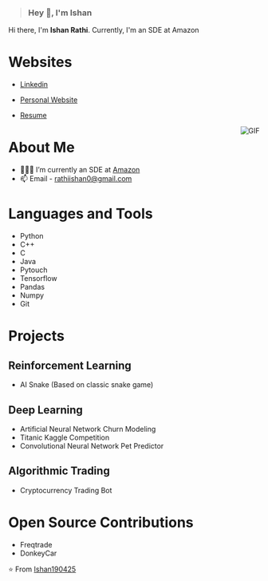 



> ### Hey 👋, I'm Ishan


Hi there, I'm **Ishan Rathi**. Currently, I'm an SDE at Amazon

# Websites
- [Linkedin](https://www.linkedin.com/in/ishanrathi/)
- [Personal Website](https://ishanrathi.com)
- [Resume](https://drive.google.com/file/d/1S95qGvGdVOxc97OCfHhk1SQY85Zd-1H9/view?usp=sharing)


  <img align="right" alt="GIF" src="https://i.pinimg.com/originals/e4/26/70/e426702edf874b181aced1e2fa5c6cde.gif" />

# About Me

- 👨🏽‍💻 I’m currently an SDE at [Amazon](https://www.amazon.com/)
- 📫 Email - rathiishan0@gmail.com

# Languages and Tools
  - Python
  - C++
  - C
  - Java
  - Pytouch
  - Tensorflow
  - Pandas
  - Numpy
  - Git

# Projects 

## Reinforcement Learning
- AI Snake (Based on classic snake game)

## Deep Learning
- Artificial Neural Network Churn Modeling
- Titanic Kaggle Competition
- Convolutional Neural Network Pet Predictor

## Algorithmic Trading 
- Cryptocurrency Trading Bot

# Open Source Contributions
- Freqtrade
- DonkeyCar

⭐️ From [Ishan190425](https://github.com/ishan190425)
